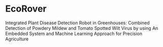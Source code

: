 # EcoRover

Integrated Plant Disease Detection Robot in Greenhouses: Combined Detection of Powdery Mildew and Tomato Spotted Wilt Virus by using An Embedded System and Machine Learning Approach for Precision Agriculture 
